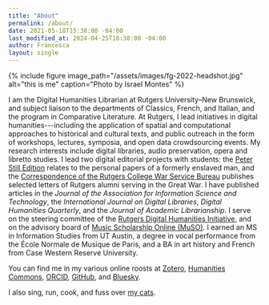 ```yaml
---
title: "About"
permalink: /about/
date: 2021-05-18T15:38:00 -04:00
last_modified_at: 2024-04-25T18:38:00 -04:00
author: Francesca
layout: single
---
```


{% include figure image_path="/assets/images/fg-2022-headshot.jpg" alt="this is me" caption="Photo by Israel Montes" %}

I am the Digital Humanities Librarian at Rutgers University–New Brunswick, and subject liaison to the departments of Classics, French, and Italian, and the program in Comparative Literature. At Rutgers, I lead initiatives in digital humanities---including the application of spatial and computational approaches to historical and cultural texts, and public outreach in the form of workshops, lectures, symposia, and open data crowdsourcing events. My research interests include digital libraries, audio preservation, opera and libretto studies. I lead two digital editorial projects with students: the [Peter Still Edition](https://stillpapers.org/) relates to the personal papers of a formerly enslaved man, and the [Correspondence of the Rutgers College War Service Bureau](https://rutgersdh.github.io/warservicebureau/) publishes selected letters of Rutgers alumni serving in the Great War. I have published articles in the _Journal of the Association for Information Science and Technology_, the _International Journal on Digital Libraries_, _Digital Humanities Quarterly_, and the _Journal of Academic Librarianship_. I serve on the steering committee of the [Rutgers Digital Humanities Initiative](https://dh.rutgers.edu/), and on the advisory board of [Music Scholarship Online (MuSO)](http://muso.arts.gla.ac.uk/index.html). I earned an MS in Information Studies from UT Austin, a degree in vocal performance from the École Normale de Musique de Paris, and a BA in art history and French from Case Western Reserve University.

You can find me in my various online roosts at [Zotero](https://www.zotero.org/fgiannetti), [Humanities Commons](https://hcommons.org/members/fgiannetti/), [ORCID](https://orcid.org/0000-0001-9022-7134), [GitHub](https://github.com/giannetti), and [Bluesky](https://bsky.app/profile/jofrankie.bsky.social).

I also sing, run, cook, and fuss over [my cats](/assets/images/j+s-in-cat-tree.jpg).
